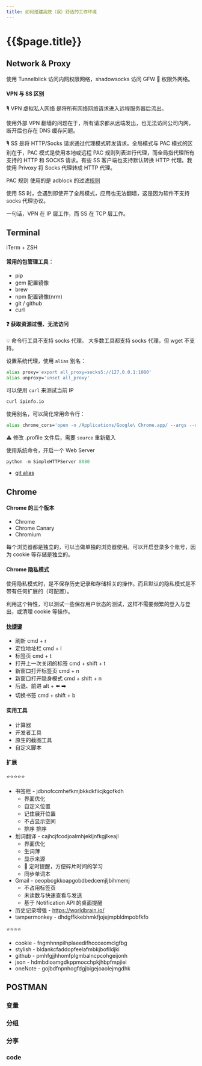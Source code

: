 ```yaml
---
title: 如何搭建高效（误）舒适的工作环境
---
```


# {{$page.title}}

## Network & Proxy

使用 Tunnelblick 访问内网权限网络，shadowsocks 访问 GFW  权限外网络。

#### VPN 与 SS 区别

🎙 VPN 虚拟私人网络 是将所有网络网络请求进入远程服务器后流出。

使用外部 VPN 翻墙的问题在于，所有请求都从远端发出，也无法访问公司内网，断开后也存在 DNS 缓存问题。

🎙 SS 是将 HTTP/Socks 请求通过代理模式转发请求。全局模式与 PAC 模式的区别在于，PAC 模式是使用本地或远程 PAC 规则列表进行代理，而全局指代理所有支持的 HTTP 和 SOCKS 请求。有些 SS 客户端也支持默认转换 HTTP 代理。我使用 Privoxy 将 Socks 代理转成 HTTP 代理。

PAC 规则 使用的是 adblock 的过滤[规则](https://adblockplus.org/en/filter-cheatsheet)

使用 SS 时，会遇到即使开了全局模式，应用也无法翻墙，这是因为软件不支持 socks 代理协议。

一句话，VPN 在 IP 层工作，而 SS 在 TCP 层工作。

## Terminal

iTerm + ZSH

#### 常用的包管理工具：

- pip
- gem 配置镜像
- brew
- npm 配置镜像(nrm)
- git / github
- curl

#### ❓ 获取资源过慢、无法访问

💡 命令行工具不支持 socks 代理。 大多数工具都支持 socks 代理，但 wget 不支持。

设置系统代理，使用 `alias` 别名：

```bash
alias proxy='export all_proxy=socks5://127.0.0.1:1080'
alias unproxy='unset all_proxy'
```

可以使用 `curl` 来测试当前 IP

```bash
curl ipinfo.io
```

使用别名，可以简化常用命令行：

```bash
alias chrome_cors='open -n /Applications/Google\ Chrome.app/ --args --disable-web-security --user-data-dir=/Users/kenny/MyChromeDevUserData/'
```

⚠️ 修改 .profile 文件后，需要 `source` 重新载入

使用系统命令，开启一个 Web Server

```python
python -m SimpleHTTPServer 8080
```

- [git alias](https://github.com/robbyrussell/oh-my-zsh/blob/master/plugins/git/git.plugin.zsh)

## Chrome

#### Chrome 的三个版本

- Chrome
- Chrome Canary
- Chromium

每个浏览器都是独立的，可以当做单独的浏览器使用。可以开启登录多个账号，因为 cookie 等存储是独立的。

#### Chrome 隐私模式

使用隐私模式时，是不保存历史记录和存储相关的操作。而且默认的隐私模式是不带有任何扩展的（可配置）。

利用这个特性，可以测试一些保存用户状态的测试，这样不需要频繁的登入与登出，或清理 cookie 等操作。

#### [快捷键](https://support.google.com/chrome/answer/157179?hl=zh-Hans)

- 刷新 cmd + r
- 定位地址栏 cmd + l
- 标签页 cmd + t
- 打开上一次关闭的标签 cmd + shift + t
- 新窗口打开标签页 cmd + n
- 新窗口打开隐身模式 cmd + shift + n
- 后退、前进 alt + ⬅️ ➡️
- 切换书签 cmd + shift + b

#### 实用工具

- 计算器
- 开发者工具
- 原生的截图工具
- 自定义脚本

#### 扩展

⭐⭐⭐⭐⭐

- 书签栏 - jdbnofccmhefkmjbkkdkfiicjkgofkdh
  - 界面优化
  - 自定义位置
  - 记住展开位置
  - 不占显示空间
  - 排序 排序
- 划词翻译 - cajhcjfcodjoalmhjekljnfkgjlkeajl
  - 界面优化
  - 生词薄
  - 显示来源
  -  定时提醒，方便碎片时间的学习
  - 同步单词本
- Gmail - oeopbcgkkoapgobdbedcemjljbihmemj
  - 不占用标签页
  - 未读数与快速查看与发送
  - 基于 Notification API 的桌面提醒
- 历史记录增强 - https://worldbrain.io/
- tampermonkey - dhdgffkkebhmkfjojejmpbldmpobfkfo

⭐⭐⭐⭐

- cookie - fngmhnnpilhplaeedifhccceomclgfbg
- stylish - bldankcfaddopfeelafmbkjboflldjki
- github - pmhfgjjhhomfplgmbalncpcohgeijonh
- json - hdmbdioamgdkppmocchpkjhbpfmpjiei
- oneNote - gojbdfnpnhogfdgjbigejoaolejmgdhk

## POSTMAN

### 变量

### 分组

### 分享

### code
